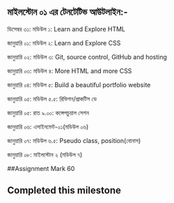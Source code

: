 ## মাইলস্টোন ০১ এর টেনটেটিভ আউটলাইন:-

ডিসেম্বর ৩১: মডিউল ১: Learn and Explore HTML

জানুয়ারি ০১: মডিউল ২: Learn and Explore CSS

জানুয়ারি ০২: মডিউল ৩: Git, source control, GitHub and hosting

জানুয়ারি ০৩: মডিউল ৪: More HTML and more CSS

জানুয়ারি ০৪: মডিউল ৫: Build a beautiful portfolio website

জানুয়ারি ০৫: মডিউল ৫.৫: রিভিশন/প্রাকটিস ডে

জানুয়ারি ০৫: রাত ৯.০০: কন্সেপচুয়াল সেশন

জানুয়ারি ০৬: এসাইনমেন্ট-০১(মডিউল ০৬)

জানুয়ারি ০৭: মডিউল ৬.৫: Pseudo class, position(বোনাস)

জানুয়ারি ০৮: মাইলস্টোন ২ (মডিউল ৭)

##Assignment Mark 60
## Completed this milestone